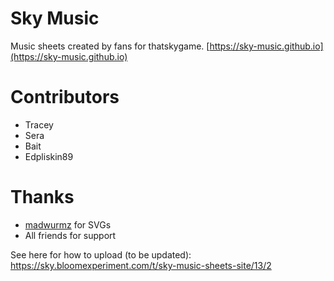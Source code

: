 # Sky Music

Music sheets created by fans for thatskygame.
[https://sky-music.github.io](https://sky-music.github.io)

# Contributors

- Tracey
- Sera
- Bait
- Edpliskin89

# Thanks

- [madwurmz](http://madwurmz.com) for SVGs
- All friends for support

See here for how to upload (to be updated): https://sky.bloomexperiment.com/t/sky-music-sheets-site/13/2
